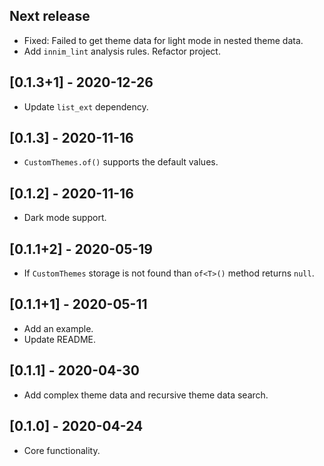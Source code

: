 ## Next release


* Fixed: Failed to get theme data for light mode in nested theme data.
* Add `innim_lint` analysis rules. Refactor project.

## [0.1.3+1] - 2020-12-26

* Update `list_ext` dependency.

## [0.1.3] - 2020-11-16

* `CustomThemes.of()` supports the default values.

## [0.1.2] - 2020-11-16

* Dark mode support.

## [0.1.1+2] - 2020-05-19

* If `CustomThemes` storage is not found than `of<T>()` method returns `null`.

## [0.1.1+1] - 2020-05-11

* Add an example.
* Update README.

## [0.1.1] - 2020-04-30

* Add complex theme data and recursive theme data search.

## [0.1.0] - 2020-04-24

* Core functionality.
